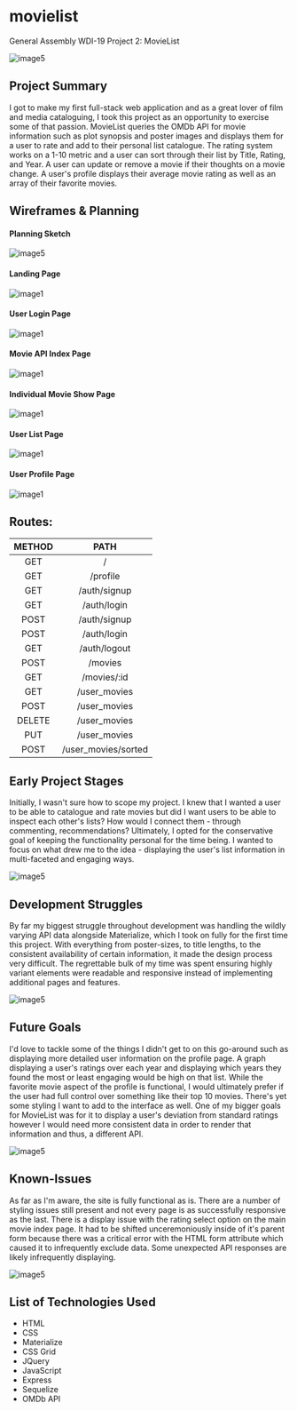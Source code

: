 # movielist

General Assembly WDI-19 Project 2: MovieList

![image5](https://github.com/Williamconnelly/movielist/blob/master/public/img/screenshot_1.png)

## Project Summary

I got to make my first full-stack web application and as a great lover of film and media cataloguing, I took this project as an opportunity to exercise some of that passion. MovieList queries the OMDb API for movie information such as plot synopsis and poster images and displays them for a user to rate and add to their personal list catalogue. The rating system works on a 1-10 metric and a user can sort through their list by Title, Rating, and Year. A user can update or remove a movie if their thoughts on a movie change. A user's profile displays their average movie rating as well as an array of their favorite movies. 

## Wireframes & Planning

#### Planning Sketch
![image5](https://github.com/Williamconnelly/movielist/blob/master/public/img/planning.jpg)

#### Landing Page
![image1](https://github.com/Williamconnelly/movielist/blob/master/public/img/wf-index.png)

#### User Login Page
![image1](https://github.com/Williamconnelly/movielist/blob/master/public/img/wf-login.png)

#### Movie API Index Page
![image1](https://github.com/Williamconnelly/movielist/blob/master/public/img/wf-movieIndex.png)

#### Individual Movie Show Page
![image1](https://github.com/Williamconnelly/movielist/blob/master/public/img/wf-show.png)

#### User List Page
![image1](https://github.com/Williamconnelly/movielist/blob/master/public/img/wf-list.png)

#### User Profile Page
![image1](https://github.com/Williamconnelly/movielist/blob/master/public/img/wf-profile.png)

## Routes: 

| METHOD        | PATH          |
|:-------------:|:-------------:|
| GET           | /             |
| GET           | /profile      |
| GET           | /auth/signup  |
| GET           | /auth/login   |
| POST          | /auth/signup  |
| POST          | /auth/login   |
| GET           | /auth/logout  |
| POST          | /movies       |
| GET           | /movies/:id   |
| GET           | /user_movies  |
| POST          | /user_movies  |
| DELETE        | /user_movies  |
| PUT           | /user_movies  |
| POST          | /user_movies/sorted |

## Early Project Stages

Initially, I wasn't sure how to scope my project. I knew that I wanted a user to be able to catalogue and rate movies but did I want users to be able to inspect each other's lists? How would I connect them - through commenting, recommendations? Ultimately, I opted for the conservative goal of keeping the functionality personal for the time being. I wanted to focus on what drew me to the idea - displaying the user's list information in multi-faceted and engaging ways. 

![image5](https://github.com/Williamconnelly/movielist/blob/master/public/img/screenshot_2.png)

## Development Struggles

By far my biggest struggle throughout development was handling the wildly varying API data alongside Materialize, which I took on fully for the first time this project. With everything from poster-sizes, to title lengths, to the consistent availability of certain information, it made the design process very difficult. The regrettable bulk of my time was spent ensuring highly variant elements were readable and responsive instead of implementing additional pages and features. 

![image5](https://github.com/Williamconnelly/movielist/blob/master/public/img/screenshot_3.png)

## Future Goals

I'd love to tackle some of the things I didn't get to on this go-around such as displaying more detailed user information on the profile page. A graph displaying a user's ratings over each year and displaying which years they found the most or least engaging would be high on that list. While the favorite movie aspect of the profile is functional, I would ultimately prefer if the user had full control over something like their top 10 movies. There's yet some styling I want to add to the interface as well. One of my bigger goals for MovieList was for it to display a user's deviation from standard ratings however I would need more consistent data in order to render that information and thus, a different API. 

![image5](https://github.com/Williamconnelly/movielist/blob/master/public/img/screenshot_4.png)

## Known-Issues

As far as I'm aware, the site is fully functional as is. There are a number of styling issues still present and not every page is as successfully responsive as the last. There is a display issue with the rating select option on the main movie index page. It had to be shifted unceremoniously inside of it's parent form because there was a critical error with the HTML form attribute which caused it to infrequently exclude data. Some unexpected API responses are likely infrequently displaying.

![image5](https://github.com/Williamconnelly/movielist/blob/master/public/img/screenshot_5.png)

## List of Technologies Used

* HTML
* CSS
* Materialize
* CSS Grid
* JQuery
* JavaScript
* Express
* Sequelize
* OMDb API

